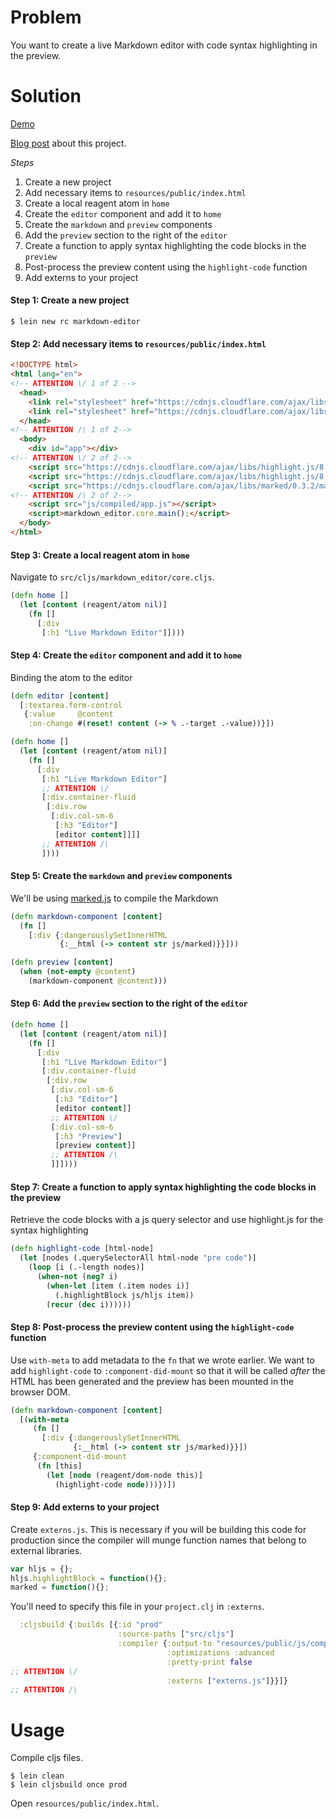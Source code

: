 # Problem

You want to create a live Markdown editor with code syntax highlighting in the preview.

# Solution

[Demo](https://rawgit.com/lacarmen/reagent-markdown-editor/master/demo/editor.html)

[Blog post](http://carmenla.me/blog/posts/2015-06-23-reagent-live-markdown-editor.html) about this project.

*Steps*

1. Create a new project
2. Add necessary items to `resources/public/index.html`
3. Create a local reagent atom in `home`
4. Create the `editor` component and add it to `home`
5. Create the `markdown` and `preview` components
6. Add the `preview` section to the right of the `editor`
7. Create a function to apply syntax highlighting the code blocks in the `preview`
8. Post-process the preview content using the `highlight-code` function
9. Add externs to your project

#### Step 1: Create a new project

```
$ lein new rc markdown-editor
```

#### Step 2: Add necessary items to `resources/public/index.html`

```html
<!DOCTYPE html>
<html lang="en">
<!-- ATTENTION \/ 1 of 2 -->
  <head>
    <link rel="stylesheet" href="https://cdnjs.cloudflare.com/ajax/libs/highlight.js/8.6/styles/default.min.css">
    <link rel="stylesheet" href="https://cdnjs.cloudflare.com/ajax/libs/bootswatch/3.1.1-1/css/united/bootstrap.min.css">
  </head>
<!-- ATTENTION /\ 1 of 2-->
  <body>
    <div id="app"></div>
<!-- ATTENTION \/ 2 of 2-->
    <script src="https://cdnjs.cloudflare.com/ajax/libs/highlight.js/8.6/highlight.min.js"></script>
    <script src="https://cdnjs.cloudflare.com/ajax/libs/highlight.js/8.6/languages/clojure.min.js"></script>
    <script src="https://cdnjs.cloudflare.com/ajax/libs/marked/0.3.2/marked.min.js"></script>
<!-- ATTENTION /\ 2 of 2-->
    <script src="js/compiled/app.js"></script>
    <script>markdown_editor.core.main();</script>
  </body>
</html>
```

#### Step 3: Create a local reagent atom in `home`

Navigate to `src/cljs/markdown_editor/core.cljs`.

```clojure
(defn home []
  (let [content (reagent/atom nil)]
    (fn []
      [:div
       [:h1 "Live Markdown Editor"]])))
```

#### Step 4: Create the `editor` component and add it to `home`

Binding the atom to the editor

```clojure
(defn editor [content]
  [:textarea.form-control
   {:value     @content
    :on-change #(reset! content (-> % .-target .-value))}])

(defn home []
  (let [content (reagent/atom nil)]
    (fn []
      [:div
       [:h1 "Live Markdown Editor"]
       ;; ATTENTION \/
       [:div.container-fluid
        [:div.row
         [:div.col-sm-6
          [:h3 "Editor"]
          [editor content]]]]
       ;; ATTENTION /\
       ])))
```

#### Step 5: Create the `markdown` and `preview` components

We'll be using [marked.js]() to compile the Markdown

```clojure
(defn markdown-component [content]
  (fn []
    [:div {:dangerouslySetInnerHTML
           {:__html (-> content str js/marked)}}]))

(defn preview [content]
  (when (not-empty @content)
    (markdown-component @content)))
```

#### Step 6: Add the `preview` section to the right of the `editor`

```clojure
(defn home []
  (let [content (reagent/atom nil)]
    (fn []
      [:div
       [:h1 "Live Markdown Editor"]
       [:div.container-fluid
        [:div.row
         [:div.col-sm-6
          [:h3 "Editor"]
          [editor content]]
         ;; ATTENTION \/
         [:div.col-sm-6
          [:h3 "Preview"]
          [preview content]]
         ;; ATTENTION /\
         ]]])))
```

#### Step 7: Create a function to apply syntax highlighting the code blocks in the preview

Retrieve the code blocks with a js query selector and use highlight.js for the syntax highlighting

```clojure
(defn highlight-code [html-node]
  (let [nodes (.querySelectorAll html-node "pre code")]
    (loop [i (.-length nodes)]
      (when-not (neg? i)
        (when-let [item (.item nodes i)]
          (.highlightBlock js/hljs item))
        (recur (dec i))))))
```

#### Step 8: Post-process the preview content using the `highlight-code` function

Use `with-meta` to add metadata to the `fn` that we wrote earlier. We want to add `highlight-code` to `:component-did-mount` so that it will be called *after* the HTML has been generated and the preview has been mounted in the browser DOM. 

```clojure
(defn markdown-component [content]
  [(with-meta
     (fn []
       [:div {:dangerouslySetInnerHTML
              {:__html (-> content str js/marked)}}])
     {:component-did-mount
      (fn [this]
        (let [node (reagent/dom-node this)]
          (highlight-code node)))})])
```

#### Step 9: Add externs to your project

Create `externs.js`. This is necessary if you will be building this code for production since the compiler will munge function names that belong to external libraries. 

```javascript
var hljs = {};
hljs.highlightBlock = function(){};
marked = function(){};
```

You'll need to specify this file in your `project.clj` in `:externs`.

```clojure
  :cljsbuild {:builds [{:id "prod"
                        :source-paths ["src/cljs"]
                        :compiler {:output-to "resources/public/js/compiled/app.js"
                                   :optimizations :advanced
                                   :pretty-print false
;; ATTENTION \/
                                   :externs ["externs.js"]}}]}
;; ATTENTION /\
```

# Usage

Compile cljs files.

```
$ lein clean
$ lein cljsbuild once prod
```

Open `resources/public/index.html`.
